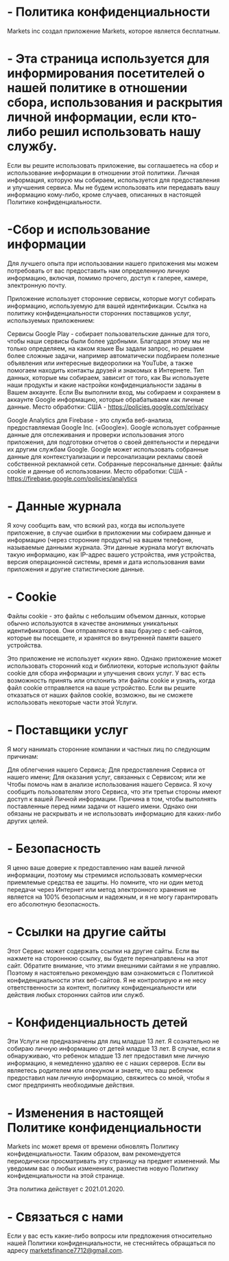 # - Политика конфиденциальности
Markets inc создал приложение Markets, которое является бесплатным.

# - Эта страница используется для информирования посетителей о нашей политике в отношении сбора, использования и раскрытия личной информации, если кто-либо решил использовать нашу службу.

Если вы решите использовать приложение, вы соглашаетесь на сбор и использование информации в отношении этой политики. Личная информация, которую мы собираем, используется для предоставления и улучшения сервиса. Мы не будем использовать или передавать вашу информацию кому-либо, кроме случаев, описанных в настоящей Политике конфиденциальности.

# -Сбор и использование информации

Для лучшего опыта при использовании нашего приложения мы можем потребовать от вас предоставить нам определенную личную информацию, включая, помимо прочего, доступ к галерее, камере, электронную почту.

Приложение использует сторонние сервисы, которые могут собирать информацию, используемую для вашей идентификации.
Ссылка на политику конфиденциальности сторонних поставщиков услуг, используемых приложением:

Сервисы Google Play - собирает пользовательские данные для того, чтобы наши сервисы были более удобными. Благодаря этому мы не только определяем, на каком языке Вы задали запрос, но решаем более сложные задачи, например автоматически подбираем полезные объявления или интересные видеоролики на YouTube, а также помогаем находить контакты друзей и знакомых в Интернете. Тип данных, которые мы собираем, зависит от того, как Вы используете наши продукты и какие настройки конфиденциальности заданы в Вашем аккаунте. Если Вы выполнили вход, мы собираем и сохраняем в аккаунте Google информацию, которые обрабатываем как личные данные. Место обработки: США - https://policies.google.com/privacy

Google Analytics для Firebase - это служба веб-анализа, предоставляемая Google Inc. («Google»). Google использует собранные данные для отслеживания и проверки использования этого приложения, для подготовки отчетов о своей деятельности и передачи их другим службам Google.
Google может использовать собранные данные для контекстуализации и персонализации рекламы своей собственной рекламной сети.
Собранные персональные данные: файлы cookie и данные об использовании. Место обработки: США - https://firebase.google.com/policies/analytics

# - Данные журнала

Я хочу сообщить вам, что всякий раз, когда вы используете приложение, в случае ошибки в приложении мы собираем данные и информацию (через сторонние продукты) на вашем телефоне, называемые данными журнала. Эти данные журнала могут включать такую информацию, как IP-адрес вашего устройства, имя устройства, версия операционной системы, время и дата использования вами приложения и другие статистические данные.

# - Сookie

Файлы cookie - это файлы с небольшим объемом данных, которые обычно используются в качестве анонимных уникальных идентификаторов. Они отправляются в ваш браузер с веб-сайтов, которые вы посещаете, и хранятся во внутренней памяти вашего устройства.

Это приложение не использует «куки» явно. Однако приложение может использовать сторонний код и библиотеки, которые используют файлы cookie для сбора информации и улучшения своих услуг. У вас есть возможность принять или отклонить эти файлы cookie и узнать, когда файл cookie отправляется на ваше устройство. Если вы решите отказаться от наших файлов cookie, возможно, вы не сможете использовать некоторые части этой Услуги.

# - Поставщики услуг

Я могу нанимать сторонние компании и частных лиц по следующим причинам:

Для облегчения нашего Сервиса;
Для предоставления Сервиса от нашего имени;
Для оказания услуг, связанных с Сервисом; или же
Чтобы помочь нам в анализе использования нашего Сервиса.
Я хочу сообщить пользователям этого Сервиса, что эти третьи стороны имеют доступ к вашей Личной информации. Причина в том, чтобы выполнять поставленные перед ними задачи от нашего имени. Однако они обязаны не раскрывать и не использовать информацию для каких-либо других целей.

# - Безопасность

Я ценю ваше доверие к предоставлению нам вашей личной информации, поэтому мы стремимся использовать коммерчески приемлемые средства ее защиты. Но помните, что ни один метод передачи через Интернет или метод электронного хранения не является на 100% безопасным и надежным, и я не могу гарантировать его абсолютную безопасность.

# - Ссылки на другие сайты

Этот Сервис может содержать ссылки на другие сайты. Если вы нажмете на стороннюю ссылку, вы будете перенаправлены на этот сайт. Обратите внимание, что этими внешними сайтами я не управляю. Поэтому я настоятельно рекомендую вам ознакомиться с Политикой конфиденциальности этих веб-сайтов. Я не контролирую и не несу ответственности за контент, политику конфиденциальности или действия любых сторонних сайтов или служб.

# - Конфиденциальность детей

Эти Услуги не предназначены для лиц младше 13 лет. Я сознательно не собираю личную информацию от детей младше 13 лет. В случае, если я обнаруживаю, что ребенок младше 13 лет предоставил мне личную информацию, я немедленно удаляю ее с наших серверов. Если вы являетесь родителем или опекуном и знаете, что ваш ребенок предоставил нам личную информацию, свяжитесь со мной, чтобы я смог предпринять необходимые действия.

# - Изменения в настоящей Политике конфиденциальности

Markets inc может время от времени обновлять Политику конфиденциальности. Таким образом, вам рекомендуется периодически просматривать эту страницу на предмет изменений. Мы уведомим вас о любых изменениях, разместив новую Политику конфиденциальности на этой странице.

Эта политика действует с 2021.01.2020.

# - Связаться с нами
Если у вас есть какие-либо вопросы или предложения относительно нашей Политики конфиденциальности, не стесняйтесь обращаться по адресу marketsfinance7712@gmail.com.
